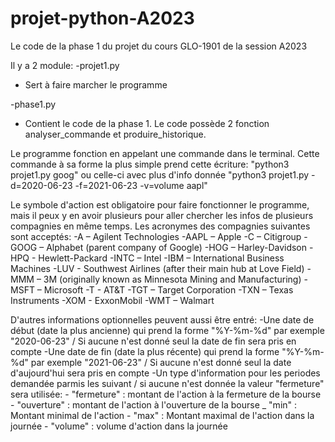 # projet-python-A2023
Le code de la phase 1 du projet du cours GLO-1901 de la session A2023

Il y a 2 module:
-projet1.py
  - Sert à faire marcher le programme
    
-phase1.py
  - Contient le code de la phase 1. Le code possède 2 fonction analyser_commande et produire_historique.

Le programme fonction en appelant une commande dans le terminal. Cette commande à sa forme la plus simple prend cette écriture:
"python3 projet1.py goog" ou celle-ci avec plus d'info donnée "python3 projet1.py -d=2020-06-23 -f=2021-06-23 -v=volume aapl"

Le symbole d'action est obligatoire pour faire fonctionner le programme, mais il peux y en avoir plusieurs pour aller chercher les infos de plusieurs compagnies en même temps.
Les acronymes des compagnies suivantes sont acceptés:
  -A – Agilent Technologies
  -AAPL – Apple
  -C – Citigroup
  -GOOG – Alphabet (parent company of Google)
  -HOG – Harley-Davidson
  -HPQ - Hewlett-Packard
  -INTC – Intel
  -IBM – International Business Machines
  -LUV - Southwest Airlines (after their main hub at Love Field)
  -MMM – 3M (originally known as Minnesota Mining and Manufacturing)
  -MSFT – Microsoft
  -T - AT&T
  -TGT – Target Corporation
  -TXN – Texas Instruments
  -XOM - ExxonMobil
  -WMT – Walmart

  D'autres informations optionnelles peuvent aussi être entré:
  -Une date de début (date la plus ancienne) qui prend la forme "%Y-%m-%d" par exemple "2020-06-23" / Si aucune n'est donné seul la date de fin sera pris en compte
  -Une date de fin (date la plus récente) qui prend la forme "%Y-%m-%d" par exemple "2021-06-23" / Si aucune n'est donné seul la date d'aujourd'hui sera pris en compte
  -Un type d'information pour les periodes demandée parmis les suivant / si aucune n'est donnée la valeur "fermeture" sera utilisée: 
    - "fermeture" : montant de l'action à la fermeture de la bourse
    - "ouverture" : montant de l'action à l'ouverture de la bourse
    _ "min" : Montant minimal de l'action 
    - "max" : Montant maximal de l'action dans la journée
    - "volume" : volume d'action dans la journée
    


    



  
